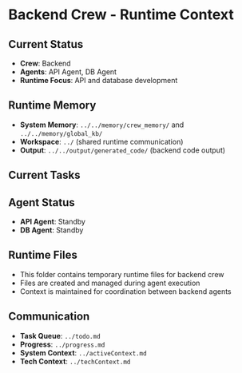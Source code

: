 # Backend Crew - Runtime Context

## Current Status
- **Crew**: Backend
- **Agents**: API Agent, DB Agent
- **Runtime Focus**: API and database development

## Runtime Memory
- **System Memory**: `../../memory/crew_memory/` and `../../memory/global_kb/`
- **Workspace**: `../` (shared runtime communication)
- **Output**: `../../output/generated_code/` (backend code output)

## Current Tasks
<!-- Active tasks for backend crew will be populated here -->

## Agent Status
- **API Agent**: Standby
- **DB Agent**: Standby

## Runtime Files
- This folder contains temporary runtime files for backend crew
- Files are created and managed during agent execution
- Context is maintained for coordination between backend agents

## Communication
- **Task Queue**: `../todo.md`
- **Progress**: `../progress.md`
- **System Context**: `../activeContext.md`
- **Tech Context**: `../techContext.md`